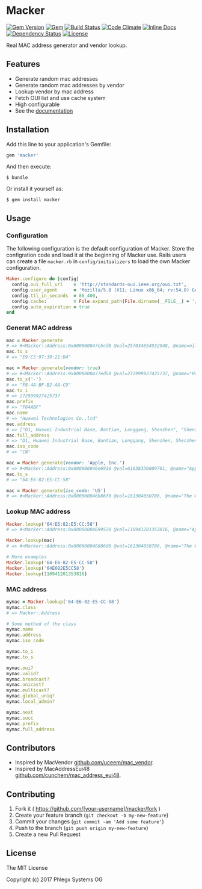 # Macker

[![Gem Version](https://badge.fury.io/rb/macker.svg)](https://rubygems.org/gems/macker)
[![Gem](https://img.shields.io/gem/dt/macker.svg?maxAge=2592000)](https://rubygems.org/gems/macker)
[![Build Status](https://secure.travis-ci.org/phlegx/macker.svg?branch=master)](https://travis-ci.org/phlegx/macker)
[![Code Climate](http://img.shields.io/codeclimate/github/phlegx/macker.svg)](https://codeclimate.com/github/phlegx/macker)
[![Inline Docs](http://inch-ci.org/github/phlegx/macker.svg?branch=master)](http://inch-ci.org/github/phlegx/macker)
[![Dependency Status](https://gemnasium.com/phlegx/macker.svg)](https://gemnasium.com/phlegx/macker)
[![License](https://img.shields.io/github/license/phlegx/macker.svg)](http://opensource.org/licenses/MIT)

Real MAC address generator and vendor lookup.

## Features

* Generate random mac addresses
* Generate random mac addresses by vendor
* Lookup vendor by mac address
* Fetch OUI list and use cache system
* High configurable
* See the [documentation](http://www.rubydoc.info/gems/macker)

## Installation

Add this line to your application's Gemfile:

```ruby
gem 'macker'
```

And then execute:

    $ bundle

Or install it yourself as:

    $ gem install macker

## Usage

### Configuration

The following configuration is the default configuration of Macker. Store the configration code and load it at the beginning of Macker use.
Rails users can create a file `macker.rb` in `config/initializers` to load the own Macker configuration.

```ruby
Maker.configure do |config|
  config.oui_full_url    = 'http://standards-oui.ieee.org/oui.txt',                                # Full URL of OUI text file
  config.user_agent      = 'Mozilla/5.0 (X11; Linux x86_64; rv:54.0) Gecko/20100101 Firefox/54.0', # A common user agent
  config.ttl_in_seconds  = 86_400,                                                                 # Will expire the vendors in one day
  config.cache:          = File.expand_path(File.dirname(__FILE__) + '/../../data/oui_*.txt'),     # Can be a string, pathname or proc
  config.auto_expiration = true                                                                    # Expiration can be checked manually
end
```

### Generat MAC address

```ruby
mac = Macker.generate
# => #<Macker::Address:0x000000047e5cd0 @val=257034854932948, @name=nil, @address=nil, @iso_code=nil>
mac.to_s
# => "E9:C5:97:39:21:D4"

mac = Macker.generate(vendor: true)
# => #<Macker::Address:0x0000000477ed50 @val=272999927425737, @name="Huawei Technologies Co.,ltd", @address=["D1, Huawei Industrial..."], @iso_code="CN">
mac.to_s('-')
# => "F8-4A-BF-B2-AA-C9"
mac.to_i
# => 272999927425737
mac.prefix
# => "F84ABF"
mac.name
# => "Huawei Technologies Co.,ltd"
mac.address
# => ["D1, Huawei Industrial Base, Bantian, Longgang, Shenzhen", "Shenzhen Guangdong 518129", "Cn"]
mac.full_address
# => "D1, Huawei Industrial Base, Bantian, Longgang, Shenzhen, Shenzhen Guangdong 518129, Cn"
mac.iso_code
# => "CN"

mac = Macker.generate(vendor: 'Apple, Inc.')
# => #<Macker::Address:0x000000046e6910 @val=61638330009701, @name="Apple, Inc.", @address=["1 Infinite Loop", "Cupertino Ca 95014", "Us"], @iso_code="US">
mac.to_s
# => "64:E6:82:E5:CC:58"

mac = Macker.generate(iso_code: 'US')
# => #<Macker::Address:0x000000046b86f0 @val=161304050786, @name="The Weather Channel", @address=["Mail Stop 500", "Atlanta Ga 30339", "Us"], @iso_code="US">
```

### Lookup MAC address

```ruby
Macker.lookup('64:E6:82:E5:CC:58')
# => #<Macker::Address:0x00000004699520 @val=110941201353816, @name="Apple, Inc.", @address=["1 Infinite Loop", "Cupertino Ca 95014", "Us"], @iso_code="US">

Macker.lookup(mac)
# => #<Macker::Address:0x000000046886d0 @val=161304050786, @name="The Weather Channel", @address=["Mail Stop 500", "Atlanta Ga 30339", "Us"], @iso_code="US">

# More examples
Macker.lookup('64-E6-82-E5-CC-58')
Macker.lookup('64E682E5CC58')
Macker.lookup(110941201353816)
```

### MAC address
```ruby
mymac = Macker.lookup('64-E6-82-E5-CC-58')
mymac.class
# => Macker::Address

# Some method of the class
mymac.name
mymac.address
mymac.iso_code

mymac.to_i
mymac.to_s

mymac.oui?
mymac.valid?
mymac.broadcast?
mymac.unicast?
mymac.multicast?
mymac.global_uniq?
mymac.local_admin?

mymac.next
mymac.succ
mymac.prefix
mymac.full_address
```

## Contributors

* Inspired by MacVendor [github.com/uceem/mac_vendor](https://github.com/uceem/mac_vendor).
* Inspired by MacAddressEui48 [github.com/cunchem/mac_address_eui48](https://github.com/cunchem/mac_address_eui48).

## Contributing

1. Fork it ( https://github.com/[your-username]/macker/fork )
2. Create your feature branch (`git checkout -b my-new-feature`)
3. Commit your changes (`git commit -am 'Add some feature'`)
4. Push to the branch (`git push origin my-new-feature`)
5. Create a new Pull Request

## License

The MIT License

Copyright (c) 2017 Phlegx Systems OG


